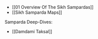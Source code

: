 - [[01 Overview Of The Sikh Sampardas]]
- [[Sikh Samparda Maps]]

 Samparda Deep-Dives:
 - [[Damdami Taksal]]